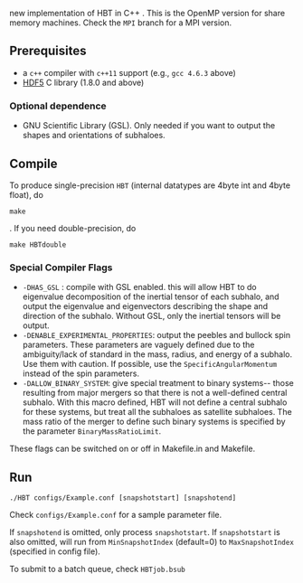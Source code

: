 new implementation of HBT in C++ . This is the OpenMP version for share memory machines. Check the `MPI` branch for a MPI version.

## Prerequisites

- a `c++` compiler with `c++11` support (e.g., `gcc 4.6.3` above)
- [HDF5](https://www.hdfgroup.org/) C library (1.8.0 and above)

### Optional dependence
- GNU Scientific Library (GSL). Only needed if you want to output the shapes and orientations of subhaloes.

## Compile
To produce single-precision `HBT` (internal datatypes are 4byte int and 4byte float), do

	make

. If you need double-precision, do

    make HBTdouble
    
### Special Compiler Flags
- `-DHAS_GSL` : compile with GSL enabled. this will allow HBT to do eigenvalue decomposition of the inertial tensor of each subhalo, and output the eigenvalue and eigenvectors describing the shape and direction of the subhalo. Without GSL, only the inertial tensors will be output.
- `-DENABLE_EXPERIMENTAL_PROPERTIES`: output the peebles and bullock spin parameters. These parameters are vaguely defined due to the ambiguity/lack of standard in the mass, radius, and energy of a subhalo. Use them with caution. If possible, use the `SpecificAngularMomentum` instead of the spin parameters.
- `-DALLOW_BINARY_SYSTEM`: give special treatment to binary systems-- those resulting from major mergers so that there is not a well-defined central subhalo. With this macro defined, HBT will not define a central subhalo for these systems, but treat all the subhaloes as satellite subhaloes. The mass ratio of the merger to define such binary systems is specified by the parameter `BinaryMassRatioLimit`.

These flags can be switched on or off in Makefile.in and Makefile.
 
## Run
 
    ./HBT configs/Example.conf [snapshotstart] [snapshotend]

Check `configs/Example.conf` for a sample parameter file.

If `snapshotend` is omitted, only process `snapshotstart`. If `snapshotstart` is also omitted, will run from `MinSnapshotIndex` (default=0) to `MaxSnapshotIndex` (specified in config file).

To submit to a batch queue, check `HBTjob.bsub`
